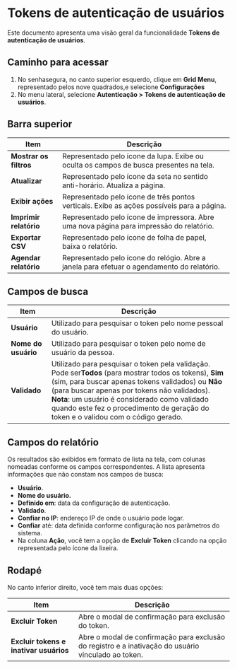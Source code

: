 # Tokens de autenticação de usuários

Este documento apresenta uma visão geral da funcionalidade **Tokens de autenticação de usuários**.

## Caminho para acessar

1. No senhasegura, no canto superior esquerdo, clique em **Grid Menu**, representado pelos nove quadrados,e selecione **Configurações**
2. No menu lateral, selecione **Autenticação > Tokens de autenticação de usuários**.

## Barra superior

| Item                     | Descrição                                                                                      |
| ------------------------ | ------------------------------------------------------------------------------------------------ |
| **Mostrar os filtros**  | Representado pelo ícone da lupa. Exibe ou oculta os campos de busca presentes na tela.          |
| **Atualizar**           | Representado pelo ícone da seta no sentido anti-horário. Atualiza a página.                   |
| **Exibir ações**      | Representado pelo ícone de três pontos verticais. Exibe as  ações possíveis para a página. |
| **Imprimir relatório** | Representado pelo ícone de impressora. Abre uma nova página para impressão do relatório.     |
| **Exportar CSV**        | Representado pelo ícone de folha de papel, baixa o relatório.                                  |
| **Agendar relatório**  | Representado pelo ícone do relógio. Abre a janela para efetuar o agendamento do relatório.    |

## Campos de busca

| Item                       | Descrição                                                                                                                                                                                                                                                                                                                                                                        |
| -------------------------- | ---------------------------------------------------------------------------------------------------------------------------------------------------------------------------------------------------------------------------------------------------------------------------------------------------------------------------------------------------------------------------------- |
| **Usuário**         | Utilizado para pesquisar o token pelo nome pessoal do usuário.                                                                                                                                                                                                                                                                                                                    |
| **Nome do usuário** | Utilizado para pesquisar o token pelo nome de usuário da pessoa.                                                                                                                                                                                                                                                                                                                  |
| **Validado**         | Utilizado para pesquisar o token pela validação. Pode ser**Todos** (para mostrar todos os tokens), **Sim** (sim, para buscar apenas tokens validados) ou **Não** (para buscar apenas por tokens não validados). **Nota**: um usuário é considerado como validado quando este fez o procedimento de geração do token e o validou com o código gerado. |

## Campos do relatório

Os resultados são exibidos em formato de lista na tela, com colunas nomeadas conforme os campos correspondentes. A lista apresenta informações que não constam nos campos de busca:

* **Usuário**.
* **Nome do usuário.**
* **Definido em**: data da configuração de autenticação.
* **Validado**.
* **Confiar no IP**: endereço IP de onde o usuário pode logar.
* **Confiar** até: data definida conforme configuração nos parâmetros do sistema.
* Na coluna **Ação**, você tem a opção de **Excluir Token** clicando na opção representada pelo ícone da lixeira.

## Rodapé

No canto inferior direito, você tem mais duas opções:

| Item                                     | Descrição                                                                                               |
| ---------------------------------------- | --------------------------------------------------------------------------------------------------------- |
| **Excluir Token**                       | Abre o modal de confirmação para exclusão do token.                                                    |
| **Excluir tokens e inativar usuários** | Abre o modal de confirmação para exclusão do registro e a inativação do usuário vinculado ao token. |